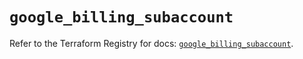 # `google_billing_subaccount`

Refer to the Terraform Registry for docs: [`google_billing_subaccount`](https://registry.terraform.io/providers/hashicorp/google/6.18.0/docs/resources/billing_subaccount).
